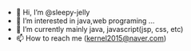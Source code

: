 - 👋 Hi, I’m @sleepy-jelly
- 👀 I’m interested in java,web programing ...
- 🌱 I’m currently mainly java, javascript(jsp, css,  etc)
- 📫 How to reach me (kernel2015@naver.com)




<!---
is a ✨ special ✨ repository because its `README.md` (this file) appears on your GitHub profile.
You can click the Preview link to take a look at your changes.
--->
